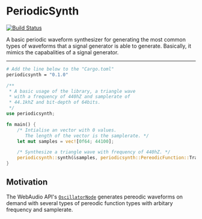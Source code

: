 # PeriodicSynth
[![Build Status](https://travis-ci.org/nullvideo/periodicsynth.svg?branch=master)](https://travis-ci.org/nullvideo/periodicsynth)

A basic periodic waveform synthesizer for generating the most common types of waveforms that a signal generator is able to generate. Basically, it mimics the capabalities of a signal generator.

---

```bash
# Add the line below to the "Cargo.toml"
periodicsynth = "0.1.0"
```

```rust
/**
 * A basic usage of the library, a triangle wave
 * with a frequency of 440hZ and samplerate of
 * 44.1khZ and bit-depth of 64bits.
 */
use periodicsynth;

fn main() {
    /* Intialise an vector with 0 values. 
       The length of the vector is the samplerate. */
    let mut samples = vec![0f64; 44100];

    /* Synthesize a triangle wave with frequency of 440hZ. */
    periodicsynth::synth(&samples, periodicsynth::PereodicFunction::Traingle, 440.0);
}
```


## Motivation
The WebAudio API's [`OscillatorNode`](https://developer.mozilla.org/en-US/docs/Web/API/OscillatorNode) generates pereodic waveforms on demand with several types of pereodic function types with arbitary frequency and samplerate.